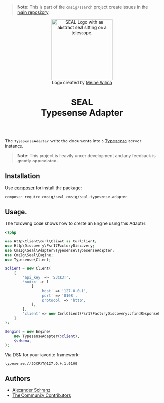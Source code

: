> **Note**:
> This is part of the `cmsig/search` project create issues in the [main repository](https://github.com/php-cmsig/search).

<div align="center">
    <img alt="SEAL Logo with an abstract seal sitting on a telescope." src="https://avatars.githubusercontent.com/u/120221538?s=400&v=6" width="200" height="200">
</div>

<div align="center">Logo created by <a href="https://cargocollective.com/meinewilma">Meine Wilma</a></div>

<h1 align="center">SEAL <br /> Typesense Adapter</h1>

<br />
<br />

The `TypesenseAdapter` write the documents into a [Typesense](https://github.com/typesense/typesense) server instance.

> **Note**:
> This project is heavily under development and any feedback is greatly appreciated.

## Installation

Use [composer](https://getcomposer.org/) for install the package:

```bash
composer require cmsig/seal cmsig/seal-typesense-adapter
```

## Usage.

The following code shows how to create an Engine using this Adapter:

```php
<?php

use Http\Client\Curl\Client as CurlClient;
use Http\Discovery\Psr17FactoryDiscovery;
use CmsIg\Seal\Adapter\Typesense\TypesenseAdapter;
use CmsIg\Seal\Engine;
use Typesense\Client;

$client = new Client(
    [
        'api_key' => 'S3CR3T',
        'nodes' => [
            [
                'host' => '127.0.0.1',
                'port' => '8108',
                'protocol' => 'http',
            ],
        ],
        'client' => new CurlClient(Psr17FactoryDiscovery::findResponseFactory(), Psr17FactoryDiscovery::findStreamFactory()),
    ]
);

$engine = new Engine(
    new TypesenseAdapter($client),
    $schema,
);
```

Via DSN for your favorite framework:

```env
typesense://S3CR3T@127.0.0.1:8108
```

## Authors

- [Alexander Schranz](https://github.com/alexander-schranz/)
- [The Community Contributors](https://github.com/php-cmsig/search/graphs/contributors)
